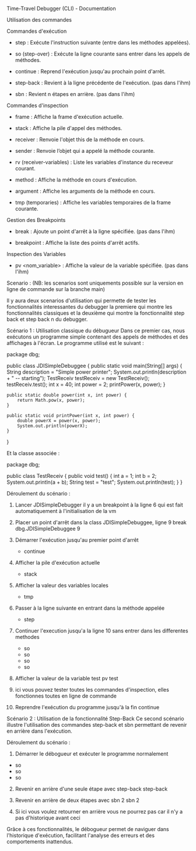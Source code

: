 Time-Travel Debugger (CLI) - Documentation

Utilisation des commandes

Commandes d'exécution

- step : Exécute l'instruction suivante (entre dans les méthodes appelées).

- so (step-over) : Exécute la ligne courante sans entrer dans les appels de méthodes.

- continue : Reprend l'exécution jusqu'au prochain point d'arrêt.

- step-back : Revient à la ligne précédente de l'exécution. (pas dans l'ihm)

- sbn <n> : Revient n étapes en arrière. (pas dans l'ihm)

Commandes d'inspection

- frame : Affiche la frame d'exécution actuelle.

- stack : Affiche la pile d'appel des méthodes.

- receiver : Renvoie l'objet this de la méthode en cours.

- sender : Renvoie l’objet qui a appelé la méthode courante.

- rv (receiver-variables) : Liste les variables d'instance du receveur courant.

- method : Affiche la méthode en cours d'exécution.

- argument : Affiche les arguments de la méthode en cours.

- tmp (temporaries) : Affiche les variables temporaires de la frame courante.

Gestion des Breakpoints

- break <fichier> <ligne> : Ajoute un point d'arrêt à la ligne spécifiée. (pas dans l'ihm)

- breakpoint : Affiche la liste des points d'arrêt actifs.

Inspection des Variables

- pv <nom_variable> : Affiche la valeur de la variable spécifiée. (pas dans l'ihm)

Scenario :
(NB: les scenarios sont uniquements possible sur la version en ligne de commande sur la branche main)


Il y aura deux scenarios d'utilisation qui permette de tester les fonctionnalités interessantes du debugger
la premiere qui montre les fonctionnalités classiques
et la deuxième qui montre la fonctionnalité step back et step back n du debugger.

Scénario 1 : Utilisation classique du débugueur
Dans ce premier cas, nous exécutons un programme simple contenant des appels de méthodes et des affichages à l'écran.
Le programme utilisé est le suivant :

package dbg;

public class JDISimpleDebuggee {
public static void main(String[] args) {
String description = "Simple power printer";
System.out.println(description + " -- starting");
TestReceiv testReceiv = new TestReceiv();
testReceiv.test();
int x = 40;
int power = 2;
printPower(x, power);
}

    public static double power(int x, int power) {
        return Math.pow(x, power);
    }

    public static void printPower(int x, int power) {
        double powerX = power(x, power);
        System.out.println(powerX);
    }
}

Et la classe associée :

package dbg;

public class TestReceiv {
public void test() {
int a = 1;
int b = 2;
System.out.println(a + b);
String test = "test";
System.out.println(test);
}
}

Déroulement du scénario :

1. Lancer JDISimpleDebugger il y a un breakpoint à la ligne 6 qui est fait automatiquement à l'initialisation de la vm

2. Placer un point d'arrêt dans la class JDISimpleDebuggee, ligne 9
   break dbg.JDISimpleDebuggee 9

3. Démarrer l'exécution jusqu'au premier point d'arrêt
    - continue

4. Afficher la pile d'exécution actuelle
    - stack

5. Afficher la valeur des variables locales
    - tmp

6. Passer à la ligne suivante en entrant dans la méthode appelée
    - step
7. Continuer l'execution jusqu'a la ligne 10 sans entrer dans les differentes methodes
    - so
    - so
    - so
    - so

7. Afficher la valeur de la variable test
   pv test
8. ici vous pouvez tester toutes les commandes d'inspection, elles fonctionnes toutes en ligne de commande

8. Reprendre l'exécution du programme jusqu'à la fin
   continue

Scénario 2 : Utilisation de la fonctionnalité Step-Back
Ce second scénario illustre l'utilisation des commandes step-back et sbn permettant de revenir en arrière dans l'exécution.

Déroulement du scénario :

1. Démarrer le débogueur et exécuter le programme normalement
- so
- so
- so

2. Revenir en arrière d'une seule étape avec step-back
   step-back

3. Revenir en arrière de deux étapes avec sbn 2
   sbn 2

4. Si ici vous voulez retourner en arrière vous ne pourrez pas car il n'y a pas d'historique avant ceci


Grâce à ces fonctionnalités, le débogueur permet de naviguer dans l'historique d'exécution, facilitant l'analyse des erreurs et des comportements inattendus.